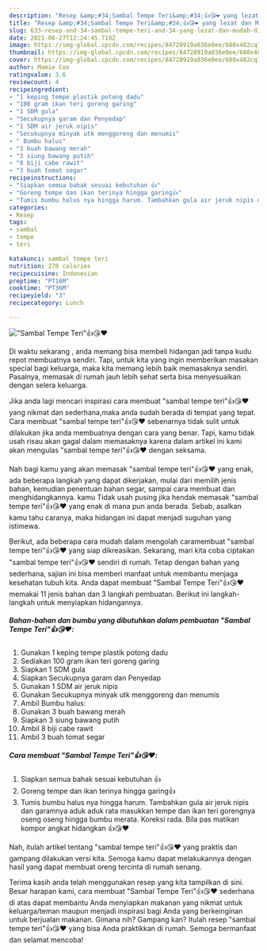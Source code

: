 ```yaml
---
description: "Resep &amp;#34;Sambal Tempe Teri&amp;#34;👍😘❤️ yang lezat dan Mudah Dibuat"
title: "Resep &amp;#34;Sambal Tempe Teri&amp;#34;👍😘❤️ yang lezat dan Mudah Dibuat"
slug: 633-resep-and-34-sambal-tempe-teri-and-34-yang-lezat-dan-mudah-dibuat
date: 2021-06-27T12:24:45.718Z
image: https://img-global.cpcdn.com/recipes/84728919a036e0ee/680x482cq70/sambal-tempe-teri👍😘❤️-foto-resep-utama.jpg
thumbnail: https://img-global.cpcdn.com/recipes/84728919a036e0ee/680x482cq70/sambal-tempe-teri👍😘❤️-foto-resep-utama.jpg
cover: https://img-global.cpcdn.com/recipes/84728919a036e0ee/680x482cq70/sambal-tempe-teri👍😘❤️-foto-resep-utama.jpg
author: Mamie Cox
ratingvalue: 3.6
reviewcount: 4
recipeingredient:
- "1 keping tempe plastik potong dadu"
- "100 gram ikan teri goreng garing"
- "1 SDM gula"
- "Secukupnya garam dan Penyedap"
- "1 SDM air jeruk nipis"
- "Secukupnya minyak utk menggoreng dan menumis"
- " Bumbu halus"
- "3 buah bawang merah"
- "3 siung bawang putih"
- "8 biji cabe rawit"
- "3 buah tomat segar"
recipeinstructions:
- "Siapkan semua bahak sesuai kebutuhan 👍"
- "Goreng tempe dan ikan terinya hingga garing👍"
- "Tumis bumbu halus nya hingga harum. Tambahkan gula air jeruk nipis dan garamnya aduk aduk rata masukkan tempe dan ikan teri gorengnya oseng oseng hingga bumbu merata. Koreksi rada. Bila pas matikan kompor angkat hidangkan 👍😘❤️"
categories:
- Resep
tags:
- sambal
- tempe
- teri

katakunci: sambal tempe teri 
nutrition: 270 calories
recipecuisine: Indonesian
preptime: "PT16M"
cooktime: "PT36M"
recipeyield: "3"
recipecategory: Lunch

---
```



![&#34;Sambal Tempe Teri&#34;👍😘❤️](https://img-global.cpcdn.com/recipes/84728919a036e0ee/680x482cq70/sambal-tempe-teri👍😘❤️-foto-resep-utama.jpg)

Di waktu  sekarang , anda memang bisa membeli hidangan jadi tanpa kudu repot membuatnya sendiri. Tapi, untuk kita yang ingin memberikan masakan special bagi keluarga, maka kita memang lebih baik memasaknya sendiri. Pasalnya, memasak di rumah jauh lebih sehat serta bisa menyesuaikan dengan selera keluarga.

Jika anda lagi mencari inspirasi cara membuat &#34;sambal tempe teri&#34;👍😘❤️ yang nikmat dan sederhana,maka anda sudah berada di tempat yang tepat. Cara membuat &#34;sambal tempe teri&#34;👍😘❤️  sebenarnya tidak sulit untuk dilakukan jika anda membuatnya dengan cara yang benar. Tapi, kamu tidak usah risau akan gagal dalam memasaknya 
karena dalam artikel ini kami akan mengulas &#34;sambal tempe teri&#34;👍😘❤️ dengan seksama.  



Nah bagi kamu yang akan memasak &#34;sambal tempe teri&#34;👍😘❤️ yang enak, ada beberapa langkah yang dapat dikerjakan, mulai dari memilih jenis bahan, kemudian penentuan bahan segar, sampai cara membuat dan menghidangkannya. kamu Tidak usah pusing jika hendak memasak &#34;sambal tempe teri&#34;👍😘❤️ yang enak di mana pun anda berada. Sebab, asalkan kamu  tahu caranya, maka hidangan ini dapat menjadi suguhan yang istimewa.

Berikut, ada beberapa cara mudah dalam mengolah caramembuat &#34;sambal tempe teri&#34;👍😘❤️ yang siap dikreasikan. Sekarang, mari kita coba ciptakan &#34;sambal tempe teri&#34;👍😘❤️ sendiri di rumah. Tetap dengan bahan yang sederhana, sajian ini bisa memberi manfaat untuk membantu menjaga kesehatan tubuh kita. Anda dapat membuat &#34;Sambal Tempe Teri&#34;👍😘❤️ memakai 11 jenis bahan dan 3 langkah pembuatan. Berikut ini langkah-langkah untuk menyiapkan hidangannya.

<!--inarticleads1-->

##### Bahan-bahan dan bumbu yang dibutuhkan dalam pembuatan &#34;Sambal Tempe Teri&#34;👍😘❤️:

1. Gunakan 1 keping tempe plastik potong dadu
1. Sediakan 100 gram ikan teri goreng garing
1. Siapkan 1 SDM gula
1. Siapkan Secukupnya garam dan Penyedap
1. Gunakan 1 SDM air jeruk nipis
1. Gunakan Secukupnya minyak utk menggoreng dan menumis
1. Ambil  Bumbu halus:
1. Gunakan 3 buah bawang merah
1. Siapkan 3 siung bawang putih
1. Ambil 8 biji cabe rawit
1. Ambil 3 buah tomat segar




<!--inarticleads2-->

##### Cara membuat &#34;Sambal Tempe Teri&#34;👍😘❤️:

1. Siapkan semua bahak sesuai kebutuhan 👍
1. Goreng tempe dan ikan terinya hingga garing👍
1. Tumis bumbu halus nya hingga harum. Tambahkan gula air jeruk nipis dan garamnya aduk aduk rata masukkan tempe dan ikan teri gorengnya oseng oseng hingga bumbu merata. Koreksi rada. Bila pas matikan kompor angkat hidangkan 👍😘❤️




Nah, itulah artikel tentang  &#34;sambal tempe teri&#34;👍😘❤️  yang praktis dan gampang dilakukan versi kita. Semoga kamu dapat melakukannya dengan hasil yang dapat membuat oreng tercinta di rumah senang. 

Terima kasih anda telah menggunakan resep yang kita tampilkan di sini. Besar harapan kami, cara membuat  &#34;Sambal Tempe Teri&#34;👍😘❤️ sederhana di atas dapat membantu Anda menyiapkan makanan yang nikmat untuk keluarga/teman maupun menjadi inspirasi bagi Anda yang berkeinginan untuk berjualan makanan. Gimana nih? Gampang kan? Itulah resep &#34;sambal tempe teri&#34;👍😘❤️ yang bisa Anda praktikkan di rumah. Semoga bermanfaat dan selamat mencoba!

